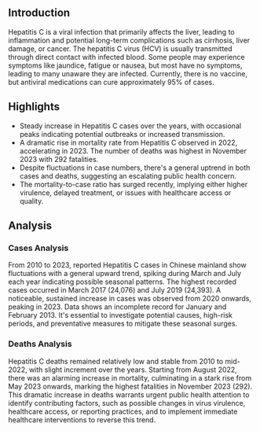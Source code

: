 ## Introduction

Hepatitis C is a viral infection that primarily affects the liver, leading to inflammation and potential long-term complications such as cirrhosis, liver damage, or cancer. The hepatitis C virus (HCV) is usually transmitted through direct contact with infected blood. Some people may experience symptoms like jaundice, fatigue or nausea, but most have no symptoms, leading to many unaware they are infected. Currently, there is no vaccine, but antiviral medications can cure approximately 95% of cases.
## Highlights

- Steady increase in Hepatitis C cases over the years, with occasional peaks indicating potential outbreaks or increased transmission. <br/>
- A dramatic rise in mortality rate from Hepatitis C observed in 2022, accelerating in 2023. The number of deaths was highest in November 2023 with 292 fatalities. <br/>
- Despite fluctuations in case numbers, there's a general uptrend in both cases and deaths, suggesting an escalating public health concern. <br/>
- The mortality-to-case ratio has surged recently, implying either higher virulence, delayed treatment, or issues with healthcare access or quality.
## Analysis

### Cases Analysis
From 2010 to 2023, reported Hepatitis C cases in Chinese mainland show fluctuations with a general upward trend, spiking during March and July each year indicating possible seasonal patterns. The highest recorded cases occurred in March 2017 (24,076) and July 2019 (24,393). A noticeable, sustained increase in cases was observed from 2020 onwards, peaking in 2023. Data shows an incomplete record for January and February 2013. It's essential to investigate potential causes, high-risk periods, and preventative measures to mitigate these seasonal surges.

### Deaths Analysis
Hepatitis C deaths remained relatively low and stable from 2010 to mid-2022, with slight increment over the years. Starting from August 2022, there was an alarming increase in mortality, culminating in a stark rise from May 2023 onwards, marking the highest fatalities in November 2023 (292). This dramatic increase in deaths warrants urgent public health attention to identify contributing factors, such as possible changes in virus virulence, healthcare access, or reporting practices, and to implement immediate healthcare interventions to reverse this trend.
